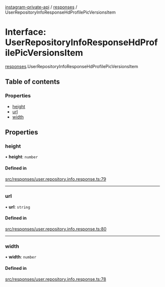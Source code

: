 [instagram-private-api](../../README.md) / [responses](../../modules/responses.md) / UserRepositoryInfoResponseHdProfilePicVersionsItem

# Interface: UserRepositoryInfoResponseHdProfilePicVersionsItem

[responses](../../modules/responses.md).UserRepositoryInfoResponseHdProfilePicVersionsItem

## Table of contents

### Properties

- [height](UserRepositoryInfoResponseHdProfilePicVersionsItem.md#height)
- [url](UserRepositoryInfoResponseHdProfilePicVersionsItem.md#url)
- [width](UserRepositoryInfoResponseHdProfilePicVersionsItem.md#width)

## Properties

### height

• **height**: `number`

#### Defined in

[src/responses/user.repository.info.response.ts:79](https://github.com/Nerixyz/instagram-private-api/blob/b3351b9/src/responses/user.repository.info.response.ts#L79)

___

### url

• **url**: `string`

#### Defined in

[src/responses/user.repository.info.response.ts:80](https://github.com/Nerixyz/instagram-private-api/blob/b3351b9/src/responses/user.repository.info.response.ts#L80)

___

### width

• **width**: `number`

#### Defined in

[src/responses/user.repository.info.response.ts:78](https://github.com/Nerixyz/instagram-private-api/blob/b3351b9/src/responses/user.repository.info.response.ts#L78)
